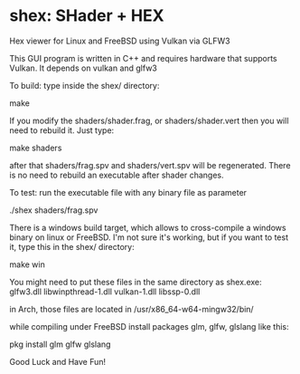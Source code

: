 # shex: SHader + HEX
Hex viewer for Linux and FreeBSD using Vulkan via GLFW3

This GUI program is written in C++ and requires hardware that supports Vulkan.
It depends on vulkan and glfw3

To build: type inside the shex/ directory:

make

If you modify the shaders/shader.frag, or shaders/shader.vert then you will need to rebuild it.
Just type:

make shaders

after that shaders/frag.spv and shaders/vert.spv will be regenerated.
There is no need to rebuild an executable after shader changes.

To test: run the executable file with any binary file as parameter

./shex shaders/frag.spv

There is a windows build target, which allows to cross-compile a
windows binary on linux or FreeBSD. I'm not sure it's working, but if you want to test
it, type this in the shex/ directory:

make win

You might need to put these files in the same directory as shex.exe:
glfw3.dll
libwinpthread-1.dll
vulkan-1.dll
libssp-0.dll

in Arch, those files are located in /usr/x86_64-w64-mingw32/bin/

while compiling under FreeBSD install packages glm, glfw, glslang like this:

pkg install glm glfw glslang

Good Luck and Have Fun!
